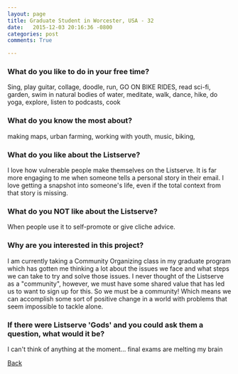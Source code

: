 ```yaml
---
layout: page
title: Graduate Student in Worcester, USA - 32
date:   2015-12-03 20:16:36 -0800
categories: post
comments: True

---
```


### What do you like to do in your free time?
<p>Sing, play guitar, collage, doodle, run, GO ON BIKE RIDES, read sci-fi, garden, swim in natural bodies of water, meditate, walk, dance, hike, do yoga, explore, listen to podcasts, cook </p>

### What do you know the most about?
<p>making maps, urban farming, working with youth, music, biking, </p>

### What do you like about the Listserve?
<p>I love how vulnerable people make themselves on the Listserve. It is far more engaging to me when someone tells a personal story in their email. I love getting a snapshot into someone's life, even if the total context from that story is missing. </p>

### What do you NOT like about the Listserve?
<p>When people use it to self-promote or give cliche advice.</p>

### Why are you interested in this project?
<p>I am currently taking a Community Organizing class in my graduate program which has gotten me thinking a lot about the issues we face and what steps we can take to try and solve those issues. I never thought of the Listserve as a "community", however, we must have some shared value that has led us to want to sign up for this. So we must be a community! Which means we can accomplish some sort of positive change in a world with problems that seem impossible to tackle alone.</p>

### If there were Listserve 'Gods' and you could ask them a question, what would it be?
<p>I can't think of anything at the moment... final exams are melting my brain</p>

[Back][1]

[1]: /home/responders/all